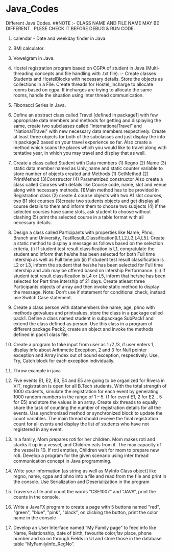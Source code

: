 
# Java_Codes
Different Java Codes.
##NOTE :- CLASS NAME AND FILE NAME MAY BE DIFFERENT . PLESE CHECK IT BEFORE DEBUG & RUN CODE.
1. calendar - Date and weekday finder in Java.
2. BMI calculator.
3. Vowelgram in Java.
4. Hostel registration program based on CGPA of student in Java (Multi-threading concepts and file handling with .txt file).
   :- Create classes Students and HostelBlocks with
necessary details. Store the objects as collections
in a File. Create threads for Hostel_Incharge to
allocate rooms based on cgpa. If incharges are
trying to allocate the same rooms, handle the
situation using inter thread communication.

5. Fibonacci Series in Java.

6. Define an abstract class called Travel [defined in package1] with few appropriate data members and methods for getting and displaying the same, create two subclasses called    “InternationalTravel” and “NationalTravel” with new necessary data members respectively. Create at least three objects for both of the subclasses and just display the info in  package2 based on your travel experience so far. Also create a method which scans the places which you would like to travel along with tentative year, in which you may travel and display that as well.

7. Create a class called Student with Data members (1) Regno (2) Name (3)
static data member named as Univ_name and static counter variable to
store number of objects created and Methods (1) GetMethod (2)
PrintMethod (3)Constructor (4) Parametrized constructor
Also create a class called Courses with details like Course code, name,
slot and venue along with necessary methods.
(1)Main method has to be provided in Registration class
(2) create 4 course objects with two A1 slot courses, two B1 slot courses
(3)create two students objects and get display all course details to them
and inform them to choose two subjects
(4) if the selected courses have same slots, ask student to choose
without clashing
(5) print the selected course in a table format with all necessary details.

8. Design a class called Participants with properties like Name, Phno,
Branch and University, TestResult_Classification[L1,L2,L3,L4,L5]. Create a
static method to display a message as follows based on the selection
criteria,
(i) If student test result classification is L1, congratulate the student
and inform that he/she has been selected for both Full time
intership as well as Full time job
(ii) If student test result classification is L2 or L3, inform the student
that he/she has been selected for Full time intership and Job
may be offered based on intership Performance.
(iii) If student test result classification is L4 or L5, inform that he/she
has been selected for Part time intership of 21 days.
Create atleast three Participants objects of array and then invoke static
method to display the message.
Note: Don’t use if statement for conditional check, instead use Switch
Case statement.

9. Create a class person with datamembers like name,
age, phno with methods getvalues and printvalues, store
the class in a package called pack1. Define a class
named student in subpackage SubPack1 and extend
the class defined as person. Use this class in a program
of different package Pack2, create an object and invoke
the methods defined in pack1 class file.

10. Create a program to take input from user as 1 /2 /3, if
user enters 1, display info about Arithmetic Exception, 2
and 3 for Null pointer exception and Array index out of
bound exception, respectively. Use, Try, Catch block for
each exception individually.

11. Throw example in java 

12. Five events E1, E2, E3, E4 and E5 are going to be
organized for Rivera in VIT, registration is open for all
B.Tech students. With the total strength of 1000
students, simulate the registration for each event by
generating 1000 random numbers in the range of 1 – 5.
(1 for event E1, 2 for E2… 5 for E5) and store the values
in an array. Create six threads to equally share the task
of counting the number of registration details for all the
events. Use synchronized method or synchronized block
to update the count variables. The main thread should
receive the final registration count for all events and
display the list of students who have not registered in
any event.


13. In a family, Mom prepares roti for her children. Mom makes
roti and stacks it up in a vessel, and Children eats from it. The
max capacity of the vessel is 10. If roti empties, Children wait
for mom to prepare new roti. Develop a program for the given
scenario using inter thread communication concept in Java
programming.

14. Write your information [as string as well as
MyInfo Class object] like regno, name, cgpa
and phno into a file and read from the file and
print in the console. Use Serialization and
Deserialization in the program

15. Traverse a file and count the words “CSE1007” and
“JAVA”, print the counts in the console.

16. Write a JavaFX program to create a page with 5
buttons named "red", "green", "blue", "pink",
"black", on clicking the button, print the color name
in the console

17. Develop an User Interface named “My Family
page” to feed info like Name, Relationship, date of
birth, favourite color,fav place, phone number and
so on through Fields in UI and store those in the
database table “MyFamilyInfo_RegNo”.


